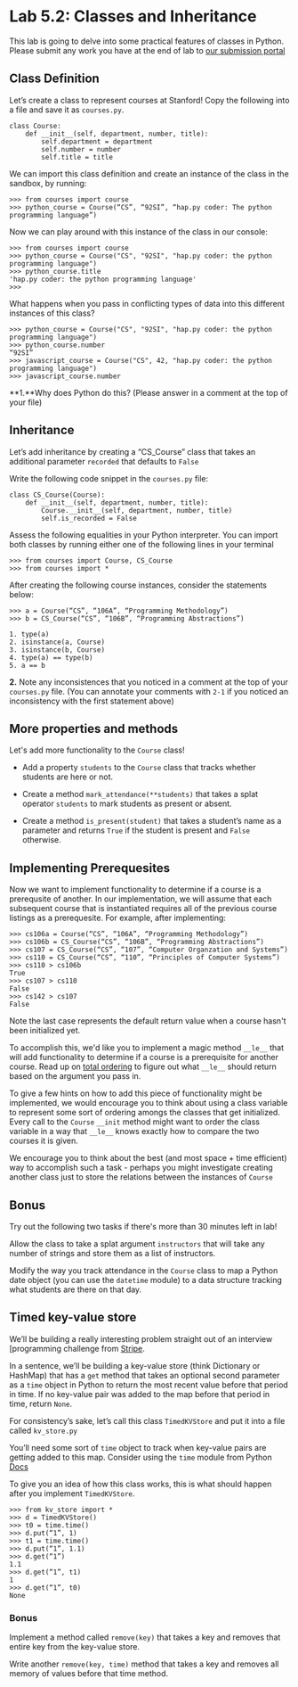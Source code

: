 # Lab 5.2: Classes and Inheritance

This lab is going to delve into some practical features of classes in Python. Please submit any work you have at the end of lab to [our submission portal](http://stanfordpython.com/submit)

## Class Definition

Let’s create a class to represent courses at Stanford! Copy the following into a file and save it as `courses.py`.

```
class Course:
    def __init__(self, department, number, title):
        self.department = department
        self.number = number
        self.title = title
```

We can import this class definition and create an instance of the class in the sandbox, by running:
```
>>> from courses import course
>>> python_course = Course(“CS”, “92SI”, “hap.py coder: The python programming language”)
```

Now we can play around with this instance of the class in our console:
```
>>> from courses import course
>>> python_course = Course("CS", "92SI", "hap.py coder: the python programming language")
>>> python_course.title
'hap.py coder: the python programming language'
>>>
```

What happens when you pass in conflicting types of data into this different instances of this class?
```
>>> python_course = Course("CS", "92SI", "hap.py coder: the python programming language")
>>> python_course.number
“92SI”
>>> javascript_course = Course("CS", 42, "hap.py coder: the python programming language")
>>> javascript_course.number
```

**1.**Why does Python do this? (Please answer in a comment at the top of your file)

## Inheritance
Let’s add inheritance by creating a “CS_Course” class that takes an additional parameter `recorded` that defaults to `False`

Write the following code snippet in the `courses.py` file:
```
class CS_Course(Course):
    def __init__(self, department, number, title):
        Course.__init__(self, department, number, title)
        self.is_recorded = False
```

Assess the following equalities in your Python interpreter. You can import both classes by running either one of the following lines in your terminal
```
>>> from courses import Course, CS_Course
>>> from courses import *
```

After creating the following course instances, consider the statements below:
```
>>> a = Course(“CS”, “106A”, “Programming Methodology”)
>>> b = CS_Course(“CS”, “106B”, “Programming Abstractions”)
```

```
1. type(a)
2. isinstance(a, Course)
3. isinstance(b, Course)
4. type(a) == type(b)
5. a == b
```

**2.** Note any inconsistences that you noticed in a comment at the top of your `courses.py` file. (You can annotate your comments with `2-1` if you noticed an inconsistency with the first statement above)


## More properties and methods
Let's add more functionality to the `Course` class!

* Add a property `students` to the `Course` class that tracks whether students are here or not.

* Create a method `mark_attendance(**students)` that takes a splat operator `students` to mark students as present or absent.

* Create a method `is_present(student)` that takes a student’s name as a parameter and returns `True` if the student is present and `False` otherwise.

## Implementing Prerequesites
Now we want to implement functionality to determine if a course is a prerequsite of another. In our implementation, we will assume that each subsequent course that is instantiated requires all of the previous course listings as a prerequesite. For example, after implementing:
```
>>> cs106a = Course(“CS”, “106A”, “Programming Methodology”)
>>> cs106b = CS_Course(“CS”, “106B”, “Programming Abstractions”)
>>> cs107 = CS_Course(“CS”, “107”, “Computer Organzation and Systems”)
>>> cs110 = CS_Course(“CS”, “110”, “Principles of Computer Systems”)
>>> cs110 > cs106b
True
>>> cs107 > cs110
False
>>> cs142 > cs107
False
```

Note the last case represents the default return value when a course hasn't been initialized yet.

To accomplish this, we'd like you to implement a magic method `__le__` that will add functionality to determine if a course is a prerequisite for another course. Read up on [total ordering](https://docs.python.org/3.4/library/functools.html#functools.total_ordering) to figure out what `__le__` should return based on the argument you pass in.

To give a few hints on how to add this piece of functionality might be implemented, we would encourage you to think about using a class variable to represent some sort of ordering amongs the classes that get initialized. Every call to the `Course` `__init` method might want to order the class variable in a way that `__le__` knows exactly how to compare the two courses it is given.

We encourage you to think about the best (and most space + time efficient) way to accomplish such a task - perhaps you might investigate creating another class just to store the relations between the instances of `Course`

## Bonus
Try out the following two tasks if there's more than 30 minutes left in lab!

Allow the class to take a splat argument `instructors` that will take any number of strings and store them as a list of instructors.

Modify the way you track attendance in the `Course` class to map a Python date object (you can use the `datetime` module) to a data structure tracking what students are there on that day.

## Timed key-value store
We’ll be building a really interesting problem straight out of an interview [programming challenge from [Stripe](https://stripe.com/).

In a sentence, we’ll be building a key-value store (think Dictionary or HashMap) that has a `get` method that takes an optional second parameter as a `time` object in Python to return the most recent value before that period in time. If no key-value pair was added to the map before that period in time, return `None`.

For consistency’s sake, let’s call this class `TimedKVStore` and put it into a file called `kv_store.py`

You’ll need some sort of `time` object to track when key-value pairs are getting added to this map. Consider using the `time` module from Python [Docs](https://docs.python.org/2/library/time.html)

To give you an idea of how this class works, this is what should happen after you implement `TimedKVStore`.

```
>>> from kv_store import *
>>> d = TimedKVStore()
>>> t0 = time.time()
>>> d.put(“1”, 1)
>>> t1 = time.time()
>>> d.put(“1”, 1.1)
>>> d.get(“1”)
1.1
>>> d.get(“1”, t1)
1
>>> d.get(“1”, t0)
None
```

### Bonus
Implement a method called `remove(key)` that takes a key and removes that entire key from the key-value store.

Write another `remove(key, time)` method that takes a key and removes all memory of values before that time method.
